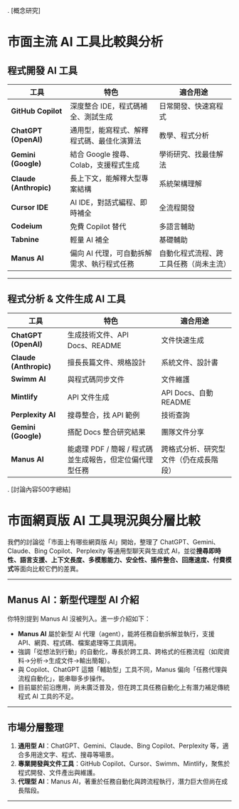 . [概念研究]
# 市面主流 AI 工具比較與分析
## 程式開發 AI 工具
| 工具                | 特色                                               | 適合用途                                 |
|---------------------|----------------------------------------------------|------------------------------------------|
| **GitHub Copilot**  | 深度整合 IDE，程式碼補全、測試生成                 | 日常開發、快速寫程式                     |
| **ChatGPT (OpenAI)**| 通用型，能寫程式、解釋程式碼、最佳化演算法         | 教學、程式分析                           |
| **Gemini (Google)** | 結合 Google 搜尋、Colab，支援程式生成              | 學術研究、找最佳解法                     |
| **Claude (Anthropic)**| 長上下文，能解釋大型專案結構                  | 系統架構理解                             |
| **Cursor IDE**      | AI IDE，對話式編程、即時補全                       | 全流程開發                               |
| **Codeium**         | 免費 Copilot 替代                                   | 多語言輔助                               |
| **Tabnine**         | 輕量 AI 補全                                       | 基礎輔助                                 |
| **Manus AI**        | 偏向 AI 代理，可自動拆解需求、執行程式任務         | 自動化程式流程、跨工具任務（尚未主流）   |
---
## 程式分析 & 文件生成 AI 工具
| 工具                | 特色                                               | 適合用途                                 |
|---------------------|----------------------------------------------------|------------------------------------------|
| **ChatGPT (OpenAI)**| 生成技術文件、API Docs、README                    | 文件快速生成                             |
| **Claude (Anthropic)**| 擅長長篇文件、規格設計                        | 系統文件、設計書                         |
| **Swimm AI**        | 與程式碼同步文件                                   | 文件維護                                 |
| **Mintlify**        | API 文件生成                                       | API Docs、自動 README                    |
| **Perplexity AI**   | 搜尋整合，找 API 範例                              | 技術查詢                                 |
| **Gemini (Google)** | 搭配 Docs 整合研究結果                             | 團隊文件分享                             |
| **Manus AI**        | 能處理 PDF / 簡報 / 程式碼並生成報告，但定位偏代理型任務 | 跨格式分析、研究型文件（仍在成長階段）   |

. [討論內容500字總結]
# 市面網頁版 AI 工具現況與分層比較

我們的討論從「市面上有哪些網頁版 AI」開始，整理了 ChatGPT、Gemini、Claude、Bing Copilot、Perplexity 等通用型聊天與生成式 AI，並從**搜尋即時性、語言支援、上下文長度、多模態能力、安全性、插件整合、回應速度、付費模式**等面向比較它們的差異。

---

## Manus AI：新型代理型 AI 介紹

你特別提到 Manus AI 沒被列入。進一步介紹如下：

- **Manus AI** 屬於新型 AI 代理（agent），能將任務自動拆解並執行，支援 API、網頁、程式碼、檔案處理等工具調用。
- 強調「從想法到行動」的自動化，專長於跨工具、跨格式的任務流程（如爬資料→分析→生成文件→輸出簡報）。
- 與 Copilot、ChatGPT 這類「輔助型」工具不同，Manus 偏向「任務代理與流程自動化」，能串聯多步操作。
- 目前屬於前沿應用，尚未廣泛普及，但在跨工具任務自動化上有潛力補足傳統程式 AI 工具的不足。

---

## 市場分層整理

1. **通用型 AI**：ChatGPT、Gemini、Claude、Bing Copilot、Perplexity 等，適合多用途文字、程式、搜尋等場景。
2. **專業開發與文件工具**：GitHub Copilot、Cursor、Swimm、Mintlify，聚焦於程式開發、文件產出與維護。
3. **代理型 AI**：Manus AI，著重於任務自動化與跨流程執行，潛力巨大但尚在成長階段。

---